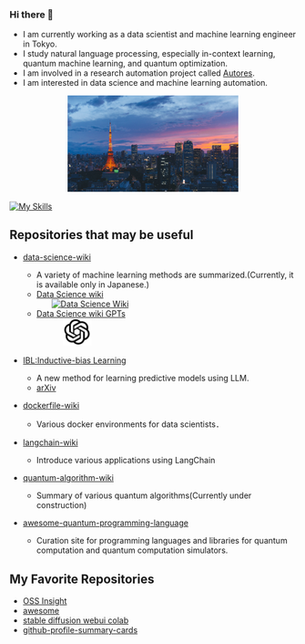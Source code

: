 ### Hi there 👋

- I am currently working as a data scientist and machine learning engineer in Tokyo.
- I study natural language processing, especially in-context learning, quantum machine learning, and quantum optimization.
- I am involved in a research automation project called [Autores](https://sites.google.com/view/automated-research/home?authuser=0).
- I am interested in data science and machine learning automation.

<div style="text-align:center;">
    <img src="image/tokyo_yakei.jpg" alt="logo" width="300" />
</div>

[![My Skills](https://skillicons.dev/icons?i=py,pytorch,tensorflow,julia,aws,docker,github)](https://skillicons.dev)

## Repositories that may be useful
- [data-science-wiki](https://github.com/fuyu-quant/data-science-wiki)
  - A variety of machine learning methods are summarized.(Currently, it is available only in Japanese.)
  - [Data Science wiki](https://www.data-science-wiki.net/)

  <a href="https://www.data-science-wiki.net/">
  <img src="image/ds_wiki_hp_logo_小.png" alt="Data Science Wiki" style="margin-left: 50px;" width="250"/></a>

  - [Data Science wiki GPTs](https://chat.openai.com/g/g-Wqq2Xf4KB-data-science-wiki)

  <img src="image/gpts.jpeg" alt="Data Science Wiki GPTs" style="margin-left: 70px;" width="50">

- [IBL:Inductive-bias Learning](https://github.com/fuyu-quant/IBLM)
  - A new method for learning predictive models using LLM.
  - [arXiv](https://arxiv.org/abs/2308.09890)

- [dockerfile-wiki](https://github.com/fuyu-quant/dockerfile-wiki)
  - Various docker environments for data scientists．

- [langchain-wiki](https://github.com/fuyu-quant/langchain-wiki)
  - Introduce various applications using LangChain

- [quantum-algorithm-wiki](https://github.com/fuyu-quant/quantum-algorithm-wiki)
  - Summary of various quantum algorithms(Currently under construction)

- [awesome-quantum-programming-language](https://github.com/fuyu-quant/awesome-quantum-programming-languages)
  - Curation site for programming languages and libraries for quantum computation and quantum computation simulators.


## My Favorite Repositories
- [OSS Insight](https://ossinsight.io/collections/)
- [awesome](https://github.com/sindresorhus/awesome)
- [stable diffusion webui colab](https://github.com/camenduru/stable-diffusion-webui-colab)
- [github-profile-summary-cards](https://github.com/vn7n24fzkq/github-profile-summary-cards/tree/main)


